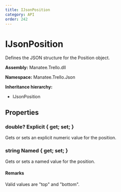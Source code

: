 ```yaml
---
title: IJsonPosition
category: API
order: 242
---
```


# IJsonPosition

Defines the JSON structure for the Position object.

**Assembly:** Manatee.Trello.dll

**Namespace:** Manatee.Trello.Json

**Inheritance hierarchy:**

- IJsonPosition

## Properties

### double? Explicit { get; set; }

Gets or sets an explicit numeric value for the position.

### string Named { get; set; }

Gets or sets a named value for the position.

#### Remarks

Valid values are &quot;top&quot; and &quot;bottom&quot;.

